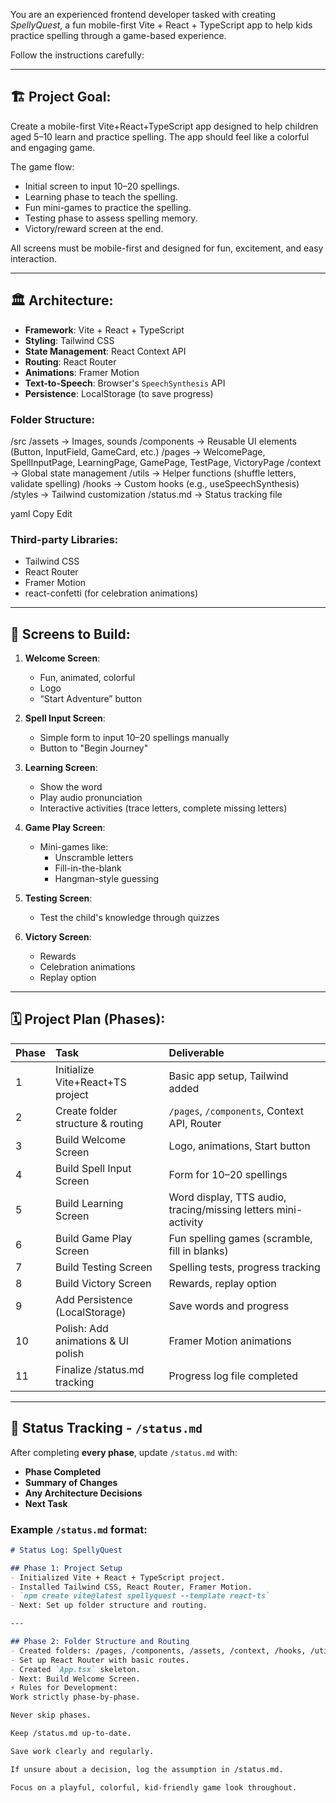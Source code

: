 You are an experienced frontend developer tasked with creating *SpellyQuest*, a fun mobile-first Vite + React + TypeScript app to help kids practice spelling through a game-based experience.

Follow the instructions carefully:

---

## 🏗️ Project Goal:
Create a mobile-first Vite+React+TypeScript app designed to help children aged 5–10 learn and practice spelling. The app should feel like a colorful and engaging game.

The game flow:
- Initial screen to input 10–20 spellings.
- Learning phase to teach the spelling.
- Fun mini-games to practice the spelling.
- Testing phase to assess spelling memory.
- Victory/reward screen at the end.

All screens must be mobile-first and designed for fun, excitement, and easy interaction.

---

## 🏛️ Architecture:

- **Framework**: Vite + React + TypeScript
- **Styling**: Tailwind CSS
- **State Management**: React Context API
- **Routing**: React Router
- **Animations**: Framer Motion
- **Text-to-Speech**: Browser's `SpeechSynthesis` API
- **Persistence**: LocalStorage (to save progress)

### Folder Structure:

/src /assets -> Images, sounds /components -> Reusable UI elements (Button, InputField, GameCard, etc.) /pages -> WelcomePage, SpellInputPage, LearningPage, GamePage, TestPage, VictoryPage /context -> Global state management /utils -> Helper functions (shuffle letters, validate spelling) /hooks -> Custom hooks (e.g., useSpeechSynthesis) /styles -> Tailwind customization /status.md -> Status tracking file

yaml
Copy
Edit

### Third-party Libraries:
- Tailwind CSS
- React Router
- Framer Motion
- react-confetti (for celebration animations)

---

## 📜 Screens to Build:

1. **Welcome Screen**:
   - Fun, animated, colorful
   - Logo
   - “Start Adventure” button

2. **Spell Input Screen**:
   - Simple form to input 10–20 spellings manually
   - Button to "Begin Journey"

3. **Learning Screen**:
   - Show the word
   - Play audio pronunciation
   - Interactive activities (trace letters, complete missing letters)

4. **Game Play Screen**:
   - Mini-games like:
     - Unscramble letters
     - Fill-in-the-blank
     - Hangman-style guessing

5. **Testing Screen**:
   - Test the child's knowledge through quizzes

6. **Victory Screen**:
   - Rewards
   - Celebration animations
   - Replay option

---

## 🗓️ Project Plan (Phases):

| Phase | Task | Deliverable |
|:---|:---|:---|
| 1 | Initialize Vite+React+TS project | Basic app setup, Tailwind added |
| 2 | Create folder structure & routing | `/pages`, `/components`, Context API, Router |
| 3 | Build Welcome Screen | Logo, animations, Start button |
| 4 | Build Spell Input Screen | Form for 10–20 spellings |
| 5 | Build Learning Screen | Word display, TTS audio, tracing/missing letters mini-activity |
| 6 | Build Game Play Screen | Fun spelling games (scramble, fill in blanks) |
| 7 | Build Testing Screen | Spelling tests, progress tracking |
| 8 | Build Victory Screen | Rewards, replay option |
| 9 | Add Persistence (LocalStorage) | Save words and progress |
| 10 | Polish: Add animations & UI polish | Framer Motion animations |
| 11 | Finalize /status.md tracking | Progress log file completed |

---

## 📓 Status Tracking - `/status.md`

After completing **every phase**, update `/status.md` with:

- **Phase Completed**
- **Summary of Changes**
- **Any Architecture Decisions**
- **Next Task**

### Example `/status.md` format:

```markdown
# Status Log: SpellyQuest

## Phase 1: Project Setup
- Initialized Vite + React + TypeScript project.
- Installed Tailwind CSS, React Router, Framer Motion.
- `npm create vite@latest spellyquest --template react-ts`
- Next: Set up folder structure and routing.

---

## Phase 2: Folder Structure and Routing
- Created folders: /pages, /components, /assets, /context, /hooks, /utils
- Set up React Router with basic routes.
- Created `App.tsx` skeleton.
- Next: Build Welcome Screen.
⚡ Rules for Development:
Work strictly phase-by-phase.

Never skip phases.

Keep /status.md up-to-date.

Save work clearly and regularly.

If unsure about a decision, log the assumption in /status.md.

Focus on a playful, colorful, kid-friendly game look throughout.
